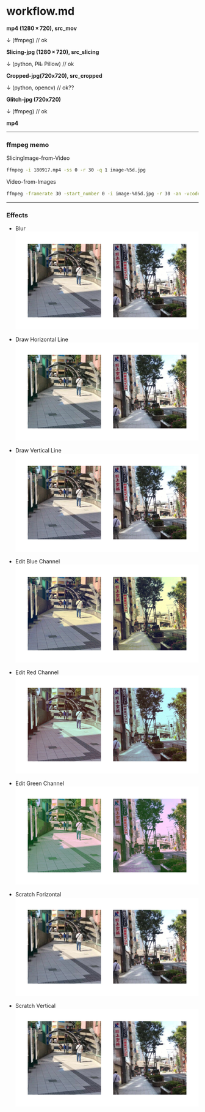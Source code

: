 # workflow.md



**mp4 (1280 × 720), src_mov**  

↓ (ffmpeg) // ok  

**Slicing-jpg (1280 × 720), src_slicing**  

↓ (python, ~~PIL~~ Pillow) // ok  

**Cropped-jpg(720x720), src_cropped**  

↓ (python, opencv) // ok??  

**Glitch-jpg (720x720)**  

↓ (ffmpeg) // ok  

**mp4**



---  


### ffmpeg memo  

SlicingImage-from-Video  

```bash
ffmpeg -i 180917.mp4 -ss 0 -r 30 -q 1 image-%5d.jpg

```



Video-from-Images

```bash
ffmpeg -framerate 30 -start_number 0 -i image-%05d.jpg -r 30 -an -vcodec libx264 -pix_fmt yuv420p out1.mp4
```


---  

### Effects  

- Blur  
![photo](Effects/Blur.jpg)  

- Draw Horizontal Line  
![photo](Effects/Draw-horizontal-line.jpg)  

- Draw Vertical Line  
![photo](Effects/Draw-vertical-line.jpg)  

- Edit Blue Channel  
![photo](Effects/Edit-Blue-Channel.jpg)  

- Edit Red Channel  
![photo](Effects/Edit-Red-Channel.jpg)  

- Edit Green Channel  
![photo](Effects/Edit-Green-Channel.jpg)  

- Scratch Forizontal  
![photo](Effects/Scratch-horizontal.jpg)  

- Scratch Vertical  
![photo](Effects/Scratch-vertical.jpg)





